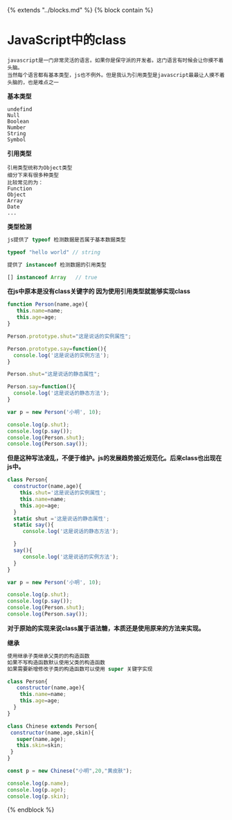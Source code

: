 {% extends "../blocks.md" %} {% block contain %}

# JavaScript中的class

```
javascript是一门非常灵活的语言。如果你是保守派的开发者。这门语言有时候会让你摸不着头脑。
当然每个语言都有基本类型，js也不例外。但是我认为引用类型是javascript最最让人摸不着头脑的，也是难点之一
```

**基本类型**

```
undefind
Null
Boolean
Number
String
Symbol
```

**引用类型**

```
引用类型统称为Object类型
细分下来有很多种类型
比较常见的为：
Function 
Object
Array
Date
...
```

**类型检测**

```javascript
js提供了 typeof 检测数据是否属于基本数据类型

typeof "hello world" // string

提供了 instanceof 检测数据的引用类型

[] instanceof Array   // true
```

**在js中原本是没有class关键字的 因为使用引用类型就能够实现class**

```javascript
function Person(name,age){
   this.name=name;
   this.age=age;
}

Person.prototype.shut="这是说话的实例属性";

Person.prototype.say=function(){
  console.log('这是说话的实例方法');
}

Person.shut="这是说话的静态属性";

Person.say=function(){
  console.log('这是说话的静态方法');
}

var p = new Person('小明', 10);

console.log(p.shut);
console.log(p.say());
console.log(Person.shut);
console.log(Person.say());

```

**但是这种写法凌乱，不便于维护。js的发展趋势接近规范化。后来class也出现在js中。**

```javascript
class Person{
  constructor(name,age){
    this.shut='这是说话的实例属性';
    this.name=name;
    this.age=age;
  }
  static shut ='这是说话的静态属性';
  static say(){
     console.log('这是说话的静态方法');

  }
  say(){
     console.log('这是说话的实例方法');
  }
}

var p = new Person('小明', 10);

console.log(p.shut);
console.log(p.say());
console.log(Person.shut);
console.log(Person.say());
```

**对于原始的实现来说class属于语法糖，本质还是使用原来的方法来实现。**

**继承**

```javascript
使用继承子类继承父类的的构造函数
如果不写构造函数默认使用父类的构造函数
如果需要新增修改子类的构造函数可以使用 super 关键字实现

class Person{
   constructor(name,age){
    this.name=name;
    this.age=age;
  }
}

class Chinese extends Person{
 constructor(name,age,skin){
   super(name,age);
   this.skin=skin;
 }
}

const p = new Chinese("小明",20,"黄皮肤");

console.log(p.name);
console.log(p.age);
console.log(p.skin);
```


{% endblock %}